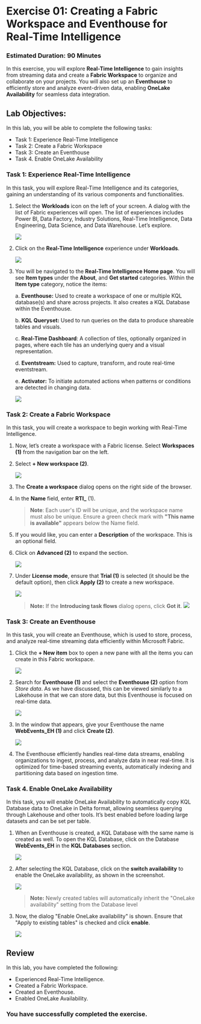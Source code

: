# Exercise 01: Creating a Fabric Workspace and Eventhouse for Real-Time Intelligence
### Estimated Duration: 90 Minutes

In this exercise, you will explore **Real-Time Intelligence** to gain insights from streaming data and create a **Fabric Workspace** to organize and collaborate on your projects. You will also set up an **Eventhouse** to efficiently store and analyze event-driven data, enabling **OneLake Availability** for seamless data integration.

## Lab Objectives: 
In this lab, you will be able to complete the following tasks:

- Task 1: Experience Real-Time Intelligence
- Task 2: Create a Fabric Workspace
- Task 3: Create an Eventhouse
- Task 4. Enable OneLake Availability

### Task 1: Experience Real-Time Intelligence  
In this task, you will explore Real-Time Intelligence and its categories, gaining an understanding of its various components and functionalities.

1. Select the **Workloads** icon on the left of your screen. A dialog with the list of Fabric experiences will open. The list of experiences includes Power BI, Data Factory, Industry Solutions, Real-Time Intelligence, Data Engineering, Data Science, and Data Warehouse. Let’s explore.

    ![](media/workload1.png)

1. Click on the **Real-Time Intelligence** experience under **Workloads**.

    ![](media/image17upd1.png)

1. You will be navigated to the **Real-Time Intelligence Home page**. You will see **Item types** under the **About**, and **Get started** categories. Within the **Item type** category, notice the items:

    a. **Eventhouse:** Used to create a workspace of one or multiple KQL database(s) and share across projects. It also creates a KQL Database within the Eventhouse.
    
    b. **KQL** **Queryset:** Used to run queries on the data to produce shareable tables and visuals.
    
    c. **Real-Time Dashboard**: A collection of tiles, optionally organized in pages, where each tile has an underlying query and a visual representation.
    
    d. **Eventstream:** Used to capture, transform, and route real-time eventstream.
    
    e. **Activator:** To initiate automated actions when patterns or conditions are detected in changing data.

    ![](media/image18upd1.png)

### Task 2: Create a Fabric Workspace

In this task, you will create a workspace to begin working with Real-Time Intelligence.

1. Now, let’s create a workspace with a Fabric license. Select **Workspaces (1)** from the navigation bar on the left.

1. Select  **+ New workspace (2)**.

    ![](media/workspace11.png)

1. The **Create a workspace** dialog opens on the right side of the browser.

1. In the **Name** field, enter **RTI_<inject key="DeploymentID" enableCopy="false"></inject>** (1). 

   >**Note**: Each user's ID will be unique, and the workspace name must also be unique. Ensure a green check mark with **"This name is available"** appears below the Name field.

1. If you would like, you can enter a **Description** of the workspace. This is an optional field.

1. Click on **Advanced (2)** to expand the section.

    ![](media/RTI_username.png)

1. Under **License mode**, ensure that **Trial (1)** is selected (it should be the default option), then click **Apply (2)** to create a new workspace.

    ![](media/imag017-1.png)

    >**Note:** If the **Introducing task flows** dialog opens, click **Got it**.
    ![](media/image28.png)

### Task 3: Create an Eventhouse
In this task, you will create an Eventhouse, which is used to store, process, and analyze real-time streaming data efficiently within Microsoft Fabric.

1. Click the **+ New item** box to open a new pane with all the items you can create in this Fabric workspace.

    ![](media/new_item.png)

1. Search for **Eventhouse (1)** and select the **Eventhouse (2)** option from *Store data*. As we have discussed, this can be viewed similarly to a Lakehouse in that we can store data, but this Eventhouse is focused on real-time data.

    ![](media/eventhouse-1.png)

1. In the window that appears, give your Eventhouse the name **WebEvents_EH (1)** and click **Create (2)**.

    ![](media/image32.png)

1. The Eventhouse efficiently handles real-time data streams, enabling organizations to ingest, process, and analyze data in near real-time. It is optimized for time-based streaming events, automatically indexing and partitioning data based on ingestion time.

### Task 4. Enable OneLake Availability
In this task, you will enable OneLake Availability to automatically copy KQL Database data to OneLake in Delta format, allowing seamless querying through Lakehouse and other tools. It’s best enabled before loading large datasets and can be set per table.

1. When an Eventhouse is created, a KQL Database with the same name is created as well. To open the KQL Database, click on the Database **WebEvents_EH** in the **KQL Databases** section.

    ![](media/image_task04_step01.png)

2. After selecting the KQL Database, click on the **switch availability** to enable the OneLake availability, as shown in the screenshot.

    ![](media/image_task04_step02.png)

    >**Note:** Newly created tables will automatically inherit the "OneLake availability" setting from the Database level

3. Now, the dialog "Enable OneLake availability" is shown. Ensure that "Apply to existing tables" is checked and click **enable**.

    ![](media/image_task04_step03.png)


## Review
In this lab, you have completed the following:
- Experienced Real-Time Intelligence.  
- Created a Fabric Workspace.
- Created an Eventhouse.
- Enabled OneLake Availability.

### You have successfully completed the exercise.

